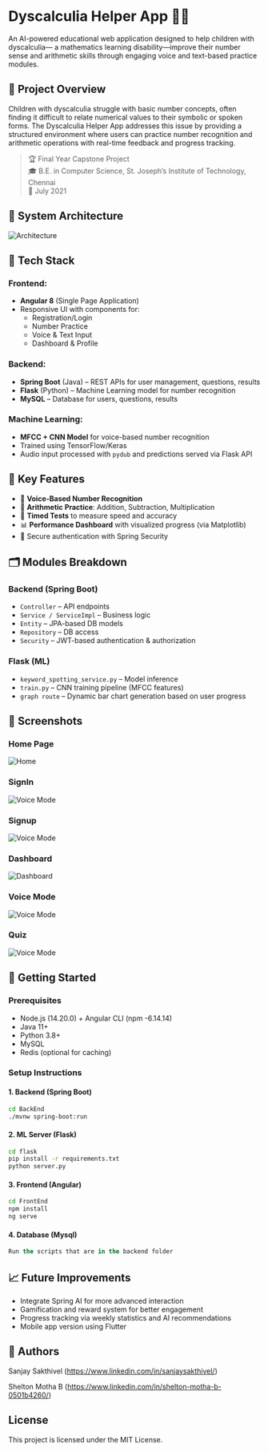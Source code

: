 # Dyscalculia Helper App 🧠➗

An AI-powered educational web application designed to help children with dyscalculia— a mathematics learning disability—improve their number sense and arithmetic skills through engaging voice and text-based practice modules.

## 🎯 Project Overview

Children with dyscalculia struggle with basic number concepts, often finding it difficult to relate numerical values to their symbolic or spoken forms. The Dyscalculia Helper App addresses this issue by providing a structured environment where users can practice number recognition and arithmetic operations with real-time feedback and progress tracking.

> 🏆 Final Year Capstone Project  
> 🎓 B.E. in Computer Science, St. Joseph’s Institute of Technology, Chennai  
> 📅 July 2021

## 🧩 System Architecture
![Architecture](Screenshots/architecture.png) 

## 🔧 Tech Stack

### Frontend:
- **Angular 8** (Single Page Application)
- Responsive UI with components for:
  - Registration/Login
  - Number Practice
  - Voice & Text Input
  - Dashboard & Profile

### Backend:
- **Spring Boot** (Java) – REST APIs for user management, questions, results
- **Flask** (Python) – Machine Learning model for number recognition
- **MySQL** – Database for users, questions, results

### Machine Learning:
- **MFCC + CNN Model** for voice-based number recognition
- Trained using TensorFlow/Keras
- Audio input processed with `pydub` and predictions served via Flask API

## 🧠 Key Features

- 📣 **Voice-Based Number Recognition**
- 🔢 **Arithmetic Practice**: Addition, Subtraction, Multiplication
- 🧪 **Timed Tests** to measure speed and accuracy
- 📊 **Performance Dashboard** with visualized progress (via Matplotlib)
- 🔐 Secure authentication with Spring Security

## 🗂️ Modules Breakdown

### Backend (Spring Boot)
- `Controller` – API endpoints
- `Service / ServiceImpl` – Business logic
- `Entity` – JPA-based DB models
- `Repository` – DB access
- `Security` – JWT-based authentication & authorization

### Flask (ML)
- `keyword_spotting_service.py` – Model inference
- `train.py` – CNN training pipeline (MFCC features)
- `graph route` – Dynamic bar chart generation based on user progress

## 📸 Screenshots

### Home Page 
![Home](Screenshots/Home.png) 
### SignIn
![Voice Mode](Screenshots/SignIn.png) 
### Signup
![Voice Mode](Screenshots/SignUp.png) 
### Dashboard
![Dashboard](Screenshots/Profile.png)
### Voice Mode
![Voice Mode](Screenshots/VoiceRecognition.png) 
### Quiz   
![Voice Mode](Screenshots/quiz.png) 

## 🚀 Getting Started

### Prerequisites
- Node.js (14.20.0) + Angular CLI (npm -6.14.14)
- Java 11+
- Python 3.8+
- MySQL
- Redis (optional for caching)

### Setup Instructions

#### 1. Backend (Spring Boot)
```bash
cd BackEnd
./mvnw spring-boot:run
```

#### 2. ML Server (Flask)
```bash
cd flask
pip install -r requirements.txt
python server.py
```

#### 3. Frontend (Angular)
```bash
cd FrontEnd
npm install
ng serve
```

#### 4. Database (Mysql)
```sql
Run the scripts that are in the backend folder
```

## 📈 Future Improvements
- Integrate Spring AI for more advanced interaction
- Gamification and reward system for better engagement
- Progress tracking via weekly statistics and AI recommendations
- Mobile app version using Flutter

## 🤝 Authors
Sanjay Sakthivel (https://www.linkedin.com/in/sanjaysakthivel/)

Shelton Motha B (https://www.linkedin.com/in/shelton-motha-b-0501b4260/)

## License
This project is licensed under the MIT License.
